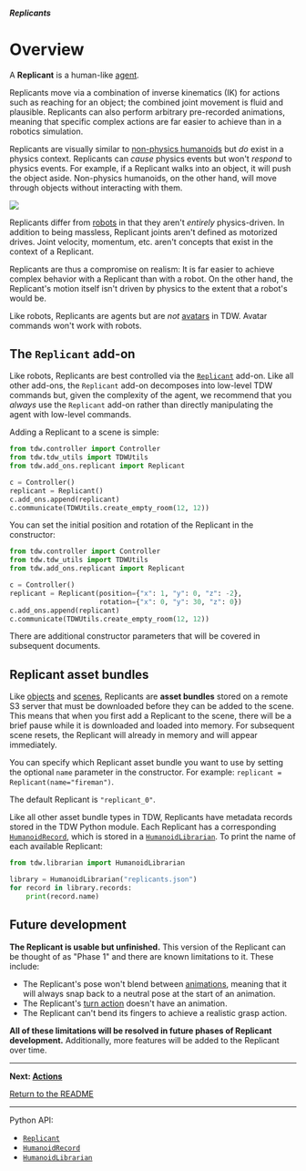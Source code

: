 ##### Replicants

# Overview

A **Replicant** is a human-like [agent](../agents/overview.md).

Replicants move via a combination of inverse kinematics (IK) for actions such as reaching for an object; the combined joint movement is fluid and plausible. Replicants can also perform arbitrary pre-recorded animations, meaning that specific complex actions are far easier to achieve than in a robotics simulation.

Replicants are visually similar to [non-physics humanoids](../non_physics_humanoids/overview.md) but *do* exist in a physics context. Replicants can *cause* physics events but won't *respond* to physics events. For example, if a Replicant walks into an object, it will push the object aside. Non-physics humanoids, on the other hand, will move through objects without interacting with them.

![](images/crash.gif)

Replicants differ from [robots](../robots/overview.md) in that they aren't *entirely* physics-driven. In addition  to being massless, Replicant joints aren't defined as motorized drives. Joint velocity, momentum, etc. aren't concepts that exist in the context of a Replicant.

Replicants are thus a compromise on realism: It is far easier to achieve complex behavior with a Replicant than with a robot. On the other hand, the Replicant's motion itself isn't driven by physics to the extent that a robot's would be.

Like robots, Replicants are agents but are *not* [avatars](../core_concepts/avatars.md) in TDW. Avatar commands won't work with robots.

## The `Replicant` add-on

Like robots, Replicants are best controlled via the [`Replicant`](../../python/add_ons/replicant.md) add-on. Like all other add-ons, the `Replicant` add-on decomposes into low-level TDW commands but, given the complexity of the agent, we recommend that you *always* use the `Replicant` add-on rather than directly manipulating the agent with low-level commands.

Adding a Replicant to a scene is simple:

```python
from tdw.controller import Controller
from tdw.tdw_utils import TDWUtils
from tdw.add_ons.replicant import Replicant

c = Controller()
replicant = Replicant()
c.add_ons.append(replicant)
c.communicate(TDWUtils.create_empty_room(12, 12))
```

You can set the initial position and rotation of the Replicant in the constructor:

```python
from tdw.controller import Controller
from tdw.tdw_utils import TDWUtils
from tdw.add_ons.replicant import Replicant

c = Controller()
replicant = Replicant(position={"x": 1, "y": 0, "z": -2},
                      rotation={"x": 0, "y": 30, "z": 0})
c.add_ons.append(replicant)
c.communicate(TDWUtils.create_empty_room(12, 12))
```

There are additional constructor parameters that will be covered in subsequent documents.

## Replicant asset bundles

Like [objects](../core_concepts/objects.md) and [scenes](../core_concepts/scenes.md), Replicants are **asset bundles** stored on a remote S3 server that must be downloaded before they can be added to the scene. This means that when you first add a Replicant to the scene, there will be a brief pause while it is downloaded and loaded into memory. For subsequent scene resets, the Replicant will already in memory and will appear immediately.

You can specify which Replicant asset bundle you want to use by setting the optional `name` parameter in the constructor. For example: `replicant = Replicant(name="fireman")`. 

The default Replicant is `"replicant_0"`.

Like all other asset bundle types in TDW, Replicants have metadata records stored in the TDW Python module. Each Replicant has a corresponding [`HumanoidRecord`](../../python/librarian/humanoid_librarian.md), which is stored in a [`HumanoidLibrarian`](../../python/librarian/humanoid_librarian.md). To print the name of each available Replicant:

```python
from tdw.librarian import HumanoidLibrarian

library = HumanoidLibrarian("replicants.json")
for record in library.records:
    print(record.name)
```

## Future development

**The Replicant is usable but unfinished.** This version of the Replicant can be thought of as "Phase 1" and there are known limitations to it. These include:

- The Replicant's pose won't blend between [animations](animations.md), meaning that it will always snap back to a neutral pose at the start of an animation. 
- The Replicant's [turn action](movement.md) doesn't have an animation.
- The Replicant can't bend its fingers to achieve a realistic grasp action.

**All of these limitations will be resolved in future phases of Replicant development.** Additionally, more features will be added to the Replicant over time.

***

**Next: [Actions](actions.md)**

[Return to the README](../../../README.md)

***

Python API:

- [`Replicant`](../../python/add_ons/replicant.md)
- [`HumanoidRecord`](../../python/librarian/humanoid_librarian.md)
- [`HumanoidLibrarian`](../../python/librarian/humanoid_librarian.md)
